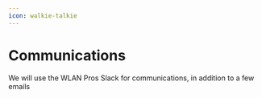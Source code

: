 ```yaml
---
icon: walkie-talkie
---
```


# Communications

We will use the WLAN Pros Slack for communications, in addition to a few emails
